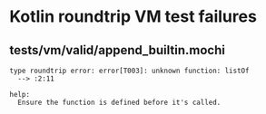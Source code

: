 # Kotlin roundtrip VM test failures

## tests/vm/valid/append_builtin.mochi

```
type roundtrip error: error[T003]: unknown function: listOf
  --> :2:11

help:
  Ensure the function is defined before it's called.
```

